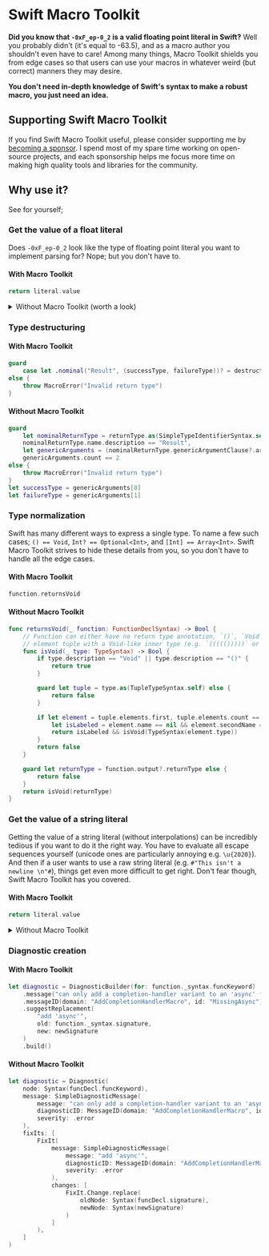 # Swift Macro Toolkit

**Did you know that `-0xF_ep-0_2` is a valid floating point literal in Swift?** Well you probably didn't
(it's equal to -63.5), and as a macro author you shouldn't even have to care! Among many things, Macro
Toolkit shields you from edge cases so that users can use your macros in whatever weird (but correct)
manners they may desire.

**You don't need in-depth knowledge of Swift's syntax to make a robust macro, you just need an idea.**

## Supporting Swift Macro Toolkit

If you find Swift Macro Toolkit useful, please consider supporting me by
[becoming a sponsor](https://github.com/sponsors/stackotter). I spend most of my spare time
working on open-source projects, and each sponsorship helps me focus more time on making
high quality tools and libraries for the community. 

## Why use it?

See for yourself;

### Get the value of a float literal

Does `-0xF_ep-0_2` look like the type of floating point literal you want to implement parsing for?
Nope; but you don't have to.

#### With Macro Toolkit

```swift
return literal.value
```

<details>
  <summary>Without Macro Toolkit (worth a look)</summary>

  ```swift
  let string = _syntax.floatingDigits.text

  let isHexadecimal: Bool
  let stringWithoutPrefix: String
  switch string.prefix(2) {
      case "0x":
          isHexadecimal = true
          stringWithoutPrefix = String(string.dropFirst(2))
      default:
          isHexadecimal = false
          stringWithoutPrefix = string
  }

  let exponentSeparator: Character = isHexadecimal ? "p" : "e"
  let parts = stringWithoutPrefix.lowercased().split(separator: exponentSeparator)
  guard parts.count <= 2 else {
      fatalError("Float literal cannot contain more than one exponent separator")
  }

  let exponentValue: Int
  if parts.count == 2 {
      // The exponent part is always decimal
      let exponentPart = parts[1]
      let exponentPartWithoutUnderscores = exponentPart.replacingOccurrences(of: "_", with: "")
      guard
          exponentPart.first != "_",
          !exponentPart.starts(with: "-_"),
          let exponent = Int(exponentPartWithoutUnderscores)
      else {
          fatalError("Float literal has invalid exponent part: \(string)")
      }
      exponentValue = exponent
  } else {
      exponentValue = 0
  }

  let partsBeforeExponent = parts[0].split(separator: ".")
  guard partsBeforeExponent.count <= 2 else {
      fatalError("Float literal cannot contain more than one decimal point: \(string)")
  }

  // The integer part can contain underscores anywhere except for the first character (which must be a digit).
  let radix = isHexadecimal ? 16 : 10
  let integerPart = partsBeforeExponent[0]
  let integerPartWithoutUnderscores = integerPart.replacingOccurrences(of: "_", with: "")
  guard
      integerPart.first != "_",
      let integerPartValue = Int(integerPartWithoutUnderscores, radix: radix).map(Double.init)
  else {
      fatalError("Float literal has invalid integer part: \(string)")
  }

  let fractionalPartValue: Double
  if partsBeforeExponent.count == 2 {
      // The fractional part can contain underscores anywhere except for the first character (which must be a digit).
      let fractionalPart = partsBeforeExponent[1]
      let fractionalPartWithoutUnderscores = fractionalPart.replacingOccurrences(of: "_", with: "")
      guard
          fractionalPart.first != "_",
          let fractionalPartDigitsValue = Int(fractionalPartWithoutUnderscores, radix: radix)
      else {
          fatalError("Float literal has invalid fractional part: \(string)")
      }

      fractionalPartValue = Double(fractionalPartDigitsValue) / pow(Double(radix), Double(fractionalPart.count - 1))
  } else {
      fractionalPartValue = 0
  }

  let base: Double = isHexadecimal ? 2 : 10
  let multiplier = pow(base, Double(exponentValue))
  let sign: Double = _negationSyntax == nil ? 1 : -1

  return (integerPartValue + fractionalPartValue) * multiplier * sign
  ```
</details>

### Type destructuring

#### With Macro Toolkit

```swift
guard
    case let .nominal("Result", (successType, failureType))? = destructure(Type(returnType))
else {
    throw MacroError("Invalid return type")
}
```

#### Without Macro Toolkit

```swift
guard
    let nominalReturnType = returnType.as(SimpleTypeIdentifierSyntax.self),
    nominalReturnType.name.description == "Result",
    let genericArguments = (nominalReturnType.genericArgumentClause?.arguments).map(Array.init),
    genericArguments.count == 2
else {
    throw MacroError("Invalid return type")
}
let successType = genericArguments[0]
let failureType = genericArguments[1]
```

### Type normalization

Swift has many different ways to express a single type. To name a few such cases; `() == Void`,
`Int? == Optional<Int>`, and `[Int] == Array<Int>`. Swift Macro Toolkit strives to hide these details
from you, so you don't have to handle all the edge cases.

#### With Macro Toolkit

```swift
function.returnsVoid
```

#### Without Macro Toolkit

```swift
func returnsVoid(_ function: FunctionDeclSyntax) -> Bool {
    // Function can either have no return type annotation, `()`, `Void`, or a nested single
    // element tuple with a Void-like inner type (e.g. `((((()))))` or `(((((Void)))))`)
    func isVoid(_ type: TypeSyntax) -> Bool {
        if type.description == "Void" || type.description == "()" {
            return true
        }

        guard let tuple = type.as(TupleTypeSyntax.self) else {
            return false
        }

        if let element = tuple.elements.first, tuple.elements.count == 1 {
            let isLabeled = element.name == nil && element.secondName == nil
            return isLabeled && isVoid(TypeSyntax(element.type))
        }
        return false
    }

    guard let returnType = function.output?.returnType else {
        return false
    }
    return isVoid(returnType)
}
```

### Get the value of a string literal

Getting the value of a string literal (without interpolations) can be incredibly
tedious if you want to do it the right way. You have to evaluate all escape sequences
yourself (unicode ones are particularly annoying e.g. `\u{2020}`). And then if a user
wants to use a raw string literal (e.g. `#"This isn't a newline \n"#`), things get even
more difficult to get right. Don't fear though, Swift Macro Toolkit has you covered.

#### With Macro Toolkit

```swift
return literal.value
```

<details>
  <summary>Without Macro Toolkit</summary>

  ```swift
  let segments = _syntax.segments.compactMap { (segment) -> String? in
      guard case let .stringSegment(segment) = segment else {
          return nil
      }
      return segment.content.text
  }
  guard segments.count == _syntax.segments.count else {
      return nil
  }

  let map: [Character: Character] = [
      "\\": "\\",
      "n": "\n",
      "r": "\r",
      "t": "\t",
      "0": "\0",
      "\"": "\"",
      "'": "'"
  ]
  let hexadecimalCharacters = "0123456789abcdefABCDEF"

  // The length of the `\###...` sequence that starts an escape sequence (zero hashes if not a raw string)
  let escapeSequenceDelimiterLength = (_syntax.openDelimiter?.text.count ?? 0) + 1
  // Evaluate backslash escape sequences within each segment before joining them together
  let transformedSegments = segments.map { segment in
      var characters: [Character] = []
      var inEscapeSequence = false
      var iterator = segment.makeIterator()
      var escapeSequenceDelimiterPosition = 0 // Tracks the current position in the delimiter if parsing one
      while let c = iterator.next() {
          if inEscapeSequence {
              if let replacement = map[c] {
                  characters.append(replacement)
              } else if c == "u" {
                  var count = 0
                  var digits: [Character] = []
                  var iteratorCopy = iterator

                  guard iterator.next() == "{" else {
                      fatalError("Expected '{' in unicode scalar escape sequence")
                  }

                  var foundClosingBrace = false
                  while let c = iterator.next() {
                      if c == "}" {
                          foundClosingBrace = true
                          break
                      }

                      guard hexadecimalCharacters.contains(c) else {
                          iterator = iteratorCopy
                          break
                      }
                      iteratorCopy = iterator

                      digits.append(c)
                      count += 1
                  }

                  guard foundClosingBrace else {
                      fatalError("Expected '}' in unicode scalar escape sequence")
                  }

                  if !(1...8).contains(count) {
                      fatalError("Invalid unicode character escape sequence (must be 1 to 8 digits)")
                  }

                  guard
                      let value = UInt32(digits.map(String.init).joined(separator: ""), radix: 16),
                      let scalar = Unicode.Scalar(value)
                  else {
                      fatalError("Invalid unicode scalar hexadecimal value literal")
                  }

                  characters.append(Character(scalar))
              }
              inEscapeSequence = false
          } else if c == "\\" && escapeSequenceDelimiterPosition == 0 {
              escapeSequenceDelimiterPosition += 1
          } else if !inEscapeSequence && c == "#" && escapeSequenceDelimiterPosition != 0 {
              escapeSequenceDelimiterPosition += 1
          } else {
              if escapeSequenceDelimiterPosition != 0 {
                  characters.append("\\")
                  for _ in 0..<(escapeSequenceDelimiterPosition - 1) {
                      characters.append("#")
                  }
                  escapeSequenceDelimiterPosition = 0
              }
              characters.append(c)
          }
          if escapeSequenceDelimiterPosition == escapeSequenceDelimiterLength {
              inEscapeSequence = true
              escapeSequenceDelimiterPosition = 0
          }
      }
      return characters.map(String.init).joined(separator: "")
  }

  return transformedSegments.joined(separator: "")
  ```
</details>

### Diagnostic creation

#### With Macro Toolkit

```swift
let diagnostic = DiagnosticBuilder(for: function._syntax.funcKeyword)
    .message("can only add a completion-handler variant to an 'async' function")
    .messageID(domain: "AddCompletionHandlerMacro", id: "MissingAsync")
    .suggestReplacement(
        "add 'async'",
        old: function._syntax.signature,
        new: newSignature
    )
    .build()
```

#### Without Macro Toolkit

```swift
let diagnostic = Diagnostic(
    node: Syntax(funcDecl.funcKeyword),
    message: SimpleDiagnosticMessage(
        message: "can only add a completion-handler variant to an 'async' function",
        diagnosticID: MessageID(domain: "AddCompletionHandlerMacro", id: "MissingAsync"),
        severity: .error
    ),
    fixIts: [
        FixIt(
            message: SimpleDiagnosticMessage(
                message: "add 'async'",
                diagnosticID: MessageID(domain: "AddCompletionHandlerMacro", id: "MissingAsync"),
                severity: .error
            ),
            changes: [
                FixIt.Change.replace(
                    oldNode: Syntax(funcDecl.signature),
                    newNode: Syntax(newSignature)
                )
            ]
        ),
    ]
)
```
